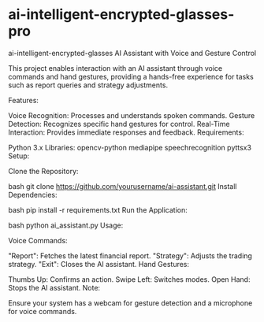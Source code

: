 # ai-intelligent-encrypted-glasses-pro
 ai-intelligent-encrypted-glasses
AI Assistant with Voice and Gesture Control

This project enables interaction with an AI assistant through voice commands and hand gestures, providing a hands-free experience for tasks such as report queries and strategy adjustments.

Features:

Voice Recognition: Processes and understands spoken commands.
Gesture Detection: Recognizes specific hand gestures for control.
Real-Time Interaction: Provides immediate responses and feedback.
Requirements:

Python 3.x
Libraries:
opencv-python
mediapipe
speechrecognition
pyttsx3
Setup:

Clone the Repository:

bash
git clone https://github.com/yourusername/ai-assistant.git
Install Dependencies:

bash
pip install -r requirements.txt
Run the Application:

bash
python ai_assistant.py
Usage:

Voice Commands:

"Report": Fetches the latest financial report.
"Strategy": Adjusts the trading strategy.
"Exit": Closes the AI assistant.
Hand Gestures:

Thumbs Up: Confirms an action.
Swipe Left: Switches modes.
Open Hand: Stops the AI assistant.
Note:

Ensure your system has a webcam for gesture detection and a microphone for voice commands.

